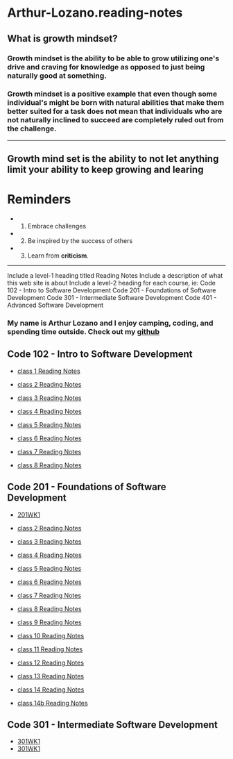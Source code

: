 # Arthur-Lozano.reading-notes
## What is growth mindset?
### Growth mindset is the ability to be able to grow utilizing one's drive and craving for knowledge as opposed to just being naturally good at something.
### Growth mindset is a positive example that even though some individual's might be born with natural abilities that make them better suited for a task does not mean that individuals who are not naturally inclined to succeed are completely ruled out from the challenge.  
---
## Growth mind set is the ability to **not** let anything limit your ability to keep growing and learing
# Reminders
* 1. Embrace challenges 
* 2. Be inspired by the success of others 
* 3. Learn from **criticism**.
---
Include a level-1 heading titled Reading Notes
Include a description of what this web site is about
Include a level-2 heading for each course, ie:
Code 102 - Intro to Software Development
Code 201 - Foundations of Software Development
Code 301 - Intermediate Software Development
Code 401 - Advanced Software Development

### My name is Arthur Lozano and I enjoy camping, coding, and spending time outside.  Check out my [github](https://github.com/Arthur-Lozano)


## Code 102 - Intro to Software Development

- [class 1 Reading Notes](class1.md)

- [class 2 Reading Notes](class2.md)

- [class 3 Reading Notes](class3.md)

- [class 4 Reading Notes](class4.md)

- [class 5 Reading Notes](class5.md)

- [class 6 Reading Notes](class6.md)

- [class 7 Reading Notes](class7.md)

- [class 8 Reading Notes](class8.md)

## Code 201 - Foundations of Software Development

- [201WK1](201class1.md)

- [class 2 Reading Notes](class-02.md)

- [class 3 Reading Notes](class-03.md)

- [class 4 Reading Notes](class-04.md)

- [class 5 Reading Notes](class-05.md)

- [class 6 Reading Notes](class-06.md)

- [class 7 Reading Notes](class-07.md)

- [class 8 Reading Notes](class-08.md)

- [class 9 Reading Notes](class-09.md)

- [class 10 Reading Notes](class-10.md)

- [class 11 Reading Notes](class-11.md)

- [class 12 Reading Notes](class-12.md)

- [class 13 Reading Notes](class-13.md)

- [class 14 Reading Notes](class-14.md)

- [class 14b Reading Notes](class-14b.md)

## Code 301 - Intermediate Software Development

- [301WK1](class-301-reading1.md)
- [301WK1](class-301-reading2.md)























